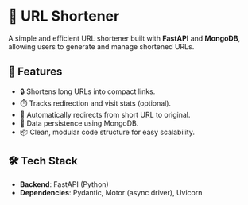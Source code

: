 # 🔗 URL Shortener

A simple and efficient URL shortener built with **FastAPI** and **MongoDB**, allowing users to generate and manage shortened URLs.

## 🚀 Features

- 🔒 Shortens long URLs into compact links.
- ⏱️ Tracks redirection and visit stats (optional).
- 🧾 Automatically redirects from short URL to original.
- 💾 Data persistence using MongoDB.
- 📦 Clean, modular code structure for easy scalability.

## 🛠️ Tech Stack

- **Backend**: FastAPI (Python)
- **Dependencies**: Pydantic, Motor (async driver), Uvicorn

